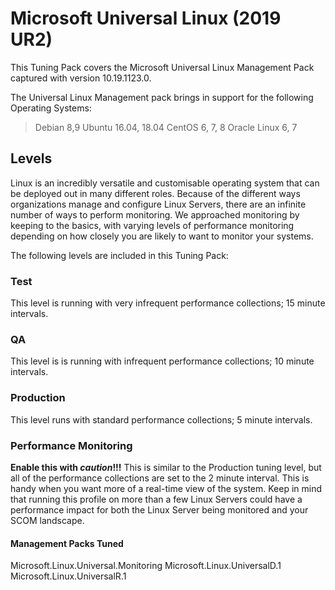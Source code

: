 # Microsoft Universal Linux (2019 UR2)
This Tuning Pack covers the Microsoft Universal Linux Management Pack captured with version 10.19.1123.0.

The Universal Linux Management pack brings in support for the following Operating Systems:
>Debian 8,9
>Ubuntu 16.04, 18.04
>CentOS 6, 7, 8
>Oracle Linux 6, 7

## Levels
Linux is an incredibly versatile and customisable operating system that can be deployed out in many different roles.  Because of the different ways organizations manage and configure Linux Servers, there are an infinite number of ways to perform monitoring.  We approached monitoring by keeping to the basics, with varying levels of performance monitoring depending on how closely you are likely to want to monitor your systems.

The following levels are included in this Tuning Pack:

### Test
This level is running with very infrequent performance collections; 15 minute intervals.

### QA
This level is is running with infrequent performance collections; 10 minute intervals.

### Production
This level runs with standard performance collections; 5 minute intervals.

### Performance Monitoring
**Enable this with _caution_!!!**  This is similar to the Production tuning level, but all of the performance collections are set to the 2 minute interval.  This is handy when you want more of a real-time view of the system.  Keep in mind that running this profile on more than a few Linux Servers could have a performance impact for both the Linux Server being monitored and your SCOM landscape.

#### Management Packs Tuned
Microsoft.Linux.Universal.Monitoring
Microsoft.Linux.UniversalD.1
Microsoft.Linux.UniversalR.1
